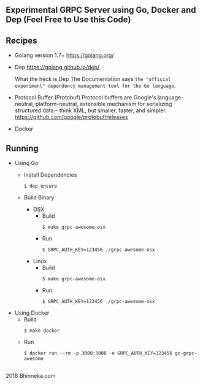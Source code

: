 ## Experimental GRPC Server using Go, Docker and Dep (Feel Free to Use this Code)

## Recipes
   - Golang version 1.7+ https://golang.org/
   
   - Dep https://golang.github.io/dep/

      What the heck is Dep
      The Documentation says `the "official experiment" dependency management tool for the Go language`.

   - Protocol Buffer (Protobuf)
      Protocol buffers are Google's language-neutral, platform-neutral, extensible mechanism for serializing structured data – think XML, but smaller, faster, and simpler.
      https://github.com/google/protobuf/releases

   - Docker

## Running
  - Using Go
    - Install Dependencies
      ```shell
      $ dep ensure
      ```

    - Build Binary
      - OSX
        - Build
          ```shell
          $ make grpc-awesome-osx
          ```
        - Run
          ```shell
          $ GRPC_AUTH_KEY=123456 ./grpc-awesome-osx
          ```
      - Linux
        - Build
          ```shell
          $ make grpc-awesome-osx
          ```
        - Run
          ```shell
          $ GRPC_AUTH_KEY=123456 ./grpc-awesome-osx
          ```
  - Using Docker
    - Build
      ```shell
      $ make docker
      ```
    - Run
      ```shell
      $ docker run --rm -p 3000:3000 -e GRPC_AUTH_KEY=123456 go-grpc-awesome
      ```

##

2018 Bhinneka.com
